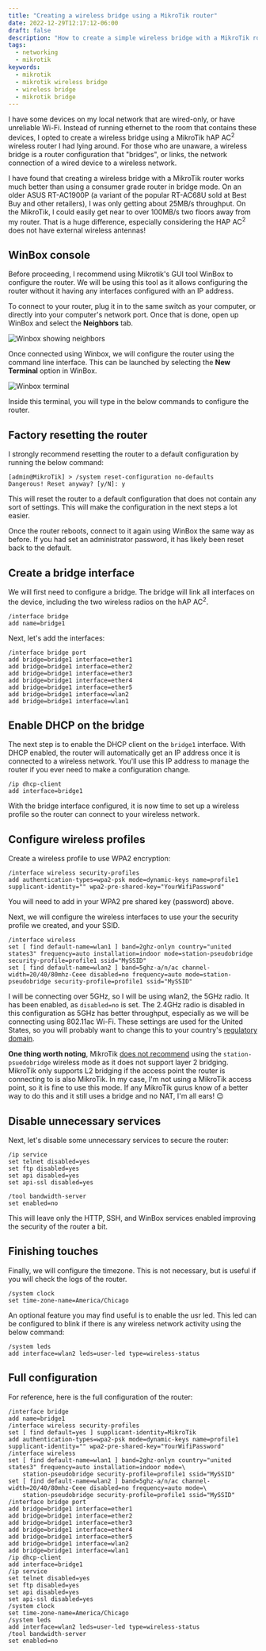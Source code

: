 ```yaml
---
title: "Creating a wireless bridge using a MikroTik router"
date: 2022-12-29T12:17:12-06:00
draft: false
description: "How to create a simple wireless bridge with a MikroTik router."
tags:
  - networking
  - mikrotik
keywords:
  - mikrotik
  - mikrotik wireless bridge
  - wireless bridge
  - mikrotik bridge
---
```


I have some devices on my local network that are wired-only, or have unreliable
Wi-Fi. Instead of running ethernet to the room that contains these devices,
I opted to create a wireless bridge using a MikroTik hAP AC<sup>2</sup> wireless router
I had lying around. For those who are unaware, a wireless bridge is a
router configuration that "bridges", or links, the network connection of a
wired device to a wireless network.

I have found that creating a wireless bridge with a MikroTik router works much
better than using a consumer grade router in bridge mode. On an older ASUS
RT-AC1900P (a variant of the popular RT-AC68U sold at Best Buy and other
retailers), I was only getting about 25MB/s throughput. On the MikroTik, I
could easily get near to over 100MB/s two floors away from my router. That is a
huge difference, especially considering the HAP AC<sup>2</sup> does not have external
wireless antennas!

## WinBox console

Before proceeding, I recommend using Mikrotik's GUI tool WinBox to configure
the router. We will be using this tool as it allows configuring the router
without it having any interfaces configured with an IP address. 

To connect to your router, plug it in to the same switch as your computer, or
directly into your computer's network port. Once that is done, open up WinBox
and select the **Neighbors** tab.

![Winbox showing neighbors](/img/WinBox-Neighbors.png)

Once connected using Winbox, we will configure the router using the command
line interface. This can be launched by selecting the **New Terminal** option
in WinBox.

![Winbox terminal](/img/Winbox-terminal.png)

Inside this terminal, you will type in the below commands to configure the
router.

## Factory resetting the router

I strongly recommend resetting the router to a default configuration by running
the below command:

    [admin@MikroTik] > /system reset-configuration no-defaults
    Dangerous! Reset anyway? [y/N]: y

This will reset the router to a default configuration that does not contain
any sort of settings. This will make the configuration in the next steps a lot 
easier.

Once the router reboots, connect to it again using WinBox the same way as
before. If you had set an administrator password, it has likely been reset back
to the default.

## Create a bridge interface

We will first need to configure a bridge. The bridge will link all interfaces
on the device, including the two wireless radios on the hAP AC<sup>2</sup>.

    /interface bridge
    add name=bridge1

Next, let's add the interfaces:

    /interface bridge port
    add bridge=bridge1 interface=ether1
    add bridge=bridge1 interface=ether2
    add bridge=bridge1 interface=ether3
    add bridge=bridge1 interface=ether4
    add bridge=bridge1 interface=ether5
    add bridge=bridge1 interface=wlan2
    add bridge=bridge1 interface=wlan1

## Enable DHCP on the bridge

The next step is to enable the DHCP client on the `bridge1` interface. With
DHCP enabled, the router will automatically get an IP address once it is
connected to a wireless network. You'll use this IP address to manage the
router if you ever need to make a configuration change.

    /ip dhcp-client
    add interface=bridge1

With the bridge interface configured, it is now time to set up a wireless
profile so the router can connect to your wireless network.

## Configure wireless profiles

Create a wireless profile to use WPA2 encryption:

    /interface wireless security-profiles
    add authentication-types=wpa2-psk mode=dynamic-keys name=profile1 supplicant-identity="" wpa2-pre-shared-key="YourWifiPassword"

You will need to add in your WPA2 pre shared key (password) above. 

Next, we will configure the wireless interfaces to use your the security
profile we created, and your SSID.

    /interface wireless
    set [ find default-name=wlan1 ] band=2ghz-onlyn country="united states3" frequency=auto installation=indoor mode=station-pseudobridge security-profile=profile1 ssid="MySSID"
    set [ find default-name=wlan2 ] band=5ghz-a/n/ac channel-width=20/40/80mhz-Ceee disabled=no frequency=auto mode=station-pseudobridge security-profile=profile1 ssid="MySSID"

I will be connecting over 5GHz, so I will be using wlan2, the 5GHz radio. It has
been enabled, as `disabled=no` is set. The 2.4GHz radio is disabled in this 
configuration as 5GHz has better throughput, especially as we will be connecting
using 802.11ac Wi-Fi. These settings are used for the United States, so you will
probably want to change this to your country's [regulatory domain][0].

**One thing worth noting**, MikroTik [does not recommend][1] using the
`station-psuedobridge` wireless mode as it does not support layer 2 bridging.
MikroTik only supports L2 bridging if the access point the router is connecting
to is also MikroTik. In my case, I'm not using a MikroTik access point, so it is
fine to use this mode. If any MikroTik gurus know of a better way to do this
and it still uses a bridge and no NAT, I'm all ears! 😉

## Disable unnecessary services

Next, let's disable some unnecessary services to secure the router:

    /ip service
    set telnet disabled=yes
    set ftp disabled=yes
    set api disabled=yes
    set api-ssl disabled=yes

    /tool bandwidth-server
    set enabled=no

This will leave only the HTTP, SSH, and WinBox services enabled improving the
security of the router a bit.

## Finishing touches

Finally, we will configure the timezone. This is not necessary, but is useful if
you will check the logs of the router.

    /system clock
    set time-zone-name=America/Chicago

An optional feature you may find useful is to enable the usr led. This led can
be configured to blink if there is any wireless network activity using the
below command:

    /system leds
    add interface=wlan2 leds=user-led type=wireless-status

## Full configuration

For reference, here is the full configuration of the router:

    /interface bridge
    add name=bridge1
    /interface wireless security-profiles
    set [ find default=yes ] supplicant-identity=MikroTik
    add authentication-types=wpa2-psk mode=dynamic-keys name=profile1 supplicant-identity="" wpa2-pre-shared-key="YourWifiPassword"
    /interface wireless
    set [ find default-name=wlan1 ] band=2ghz-onlyn country="united states3" frequency=auto installation=indoor mode=\
        station-pseudobridge security-profile=profile1 ssid="MySSID"
    set [ find default-name=wlan2 ] band=5ghz-a/n/ac channel-width=20/40/80mhz-Ceee disabled=no frequency=auto mode=\
        station-pseudobridge security-profile=profile1 ssid="MySSID"
    /interface bridge port
    add bridge=bridge1 interface=ether1
    add bridge=bridge1 interface=ether2
    add bridge=bridge1 interface=ether3
    add bridge=bridge1 interface=ether4
    add bridge=bridge1 interface=ether5
    add bridge=bridge1 interface=wlan2
    add bridge=bridge1 interface=wlan1
    /ip dhcp-client
    add interface=bridge1
    /ip service
    set telnet disabled=yes
    set ftp disabled=yes
    set api disabled=yes
    set api-ssl disabled=yes
    /system clock
    set time-zone-name=America/Chicago
    /system leds
    add interface=wlan2 leds=user-led type=wireless-status
    /tool bandwidth-server
    set enabled=no

[0]:https://networktik.com/mikrotik-frequency-modes/
[1]:https://wiki.mikrotik.com/wiki/Manual:Wireless_Station_Modes#Mode_station-pseudobridge
